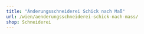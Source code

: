 ```yaml
---
title: "Änderungsschneiderei Schick nach Maß"
url: /wien/aenderungsschneiderei-schick-nach-mass/
shop: Schneiderei
---
```

